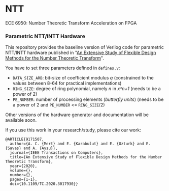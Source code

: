 # NTT
ECE 6950: Number Theoretic Transform Acceleration on FPGA

### Parametric NTT/INTT Hardware

This repository provides the baseline version of Verilog code for parametric NTT/INTT hardware published in "<a href="https://ieeexplore.ieee.org/document/9171507">An Extensive Study of Flexible Design Methods for the Number Theoretic Transform</a>".

You have to set three parameters defined in `defines.v`:
* `DATA_SIZE_ARB`: bit-size of coefficient modulus *q* (constrained to the values between 8-64 for practical implementations)
* `RING_SIZE`: degree of ring polynomial, namely *n* in *x^n+1* (needs to be a power of 2)
* `PE_NUMBER`: number of processing elements (*butterfly units*) (needs to be a power of 2 and `PE_NUMBER` <= `RING_SIZE`/2)

Other versions of the hardware generator and documentation will be available soon.

If you use this work in your research/study, please cite our work:

```
@ARTICLE{9171507,
  author={A. C. {Mert} and E. {Karabulut} and E. {Ozturk} and E. {Savas} and A. {Aysu}},
  journal={IEEE Transactions on Computers}, 
  title={An Extensive Study of Flexible Design Methods for the Number Theoretic Transform}, 
  year={2020},
  volume={},
  number={},
  pages={1-1},
  doi={10.1109/TC.2020.3017930}}
```
